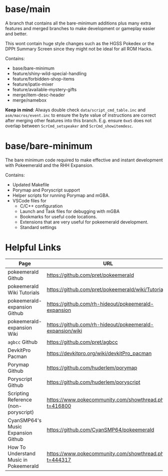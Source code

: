 # base/main

A branch that contains all the bare-minimum additions plus many extra features
and merged branches to make development or gameplay easier and better.

This wont contain huge style changes such as the HGSS Pokedex or the DPPt Summary Screen
since they might not be ideal for all ROM Hacks.

Contains:
- base/bare-minimum
- feature/shiny-wild-special-handling
- feature/forbidden-shop-items
- feature/ipatix-mixer
- feature/available-mystery-gifts
- merge/item-desc-header
- merge/namebox

**Keep in mind**: Always double check `data/script_cmd_table.inc` and `asm/macros/event.inc` to ensure the byte value of instructions are correct after merging other features into this branch. E.g. ensure `0xe5` does not overlap between `ScrCmd_setspeaker` and `ScrCmd_showitemdesc`.

# base/bare-minimum

The bare minimum code required to make effective and instant development with Pokeemerald and the RHH Expansion.

Contains:
- Updated Makefile
- Porymap and Poryscript support
- Helper scripts for running Porymap and mGBA.
- VSCode files for
    - C/C++ configuration
    - Launch and Task files for debugging with mGBA
    - Bookmarks for useful code locations.
    - Extensions that are very useful for pokeemerald development.
    - Standard settings

# Helpful Links

|Page|URL|
|----|---|
pokeemerald Github                      | https://github.com/pret/pokeemerald
pokeemerald Wiki Tutorials              | https://github.com/pret/pokeemerald/wiki/Tutorials
pokeemerald-expansion Github            | https://github.com/rh-hideout/pokeemerald-expansion
pokeemerald-expansion Wiki              | https://github.com/rh-hideout/pokeemerald-expansion/wiki
`agbcc` Github                          | https://github.com/pret/agbcc
DevkitPro Pacman                        | https://devkitpro.org/wiki/devkitPro_pacman
Porymap Github                          | https://github.com/huderlem/porymap
Poryscript Github                       | https://github.com/huderlem/poryscript
Scripting Reference (non-poryscript)    | https://www.pokecommunity.com/showthread.php?t=416800
CyanSMP64's Music Expansion Github      | https://github.com/CyanSMP64/pokeemerald
How To Understand Music in Pokeemerald  | https://www.pokecommunity.com/showthread.php?t=444317
